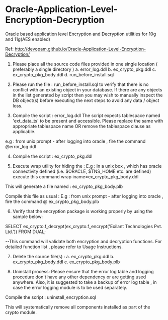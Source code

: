 Oracle-Application-Level-Encryption-Decryption
==============================================

Oracle based application level Encryption and Decryption utilities for 10g and 11g(AES enabled)

Ref: http://devopam.github.io/Oracle-Application-Level-Encryption-Decryption/

1. Please place all the source code files provided in one single location ( preferably a single directory )
a. error_log.ddl
b. ex_crypto_pkg.ddl
c. ex_crypto_pkg_body.ddl
d. run_before_install.sql

2. Please run the file : run_before_install.sql to verify that there is no conflict with an existing object in your database.
If there are any objects in the list generated by script then you may wish to manually inspect the DB object(s) before executing 
the next steps to avoid any data / object loss.

3. Compile the script : error_log.ddl 
The script expects tablespace named 'ext_data_ts' to be present and accessible. 
Please replace the same with appropriate tablespace name OR remove the tablespace clause as applicable.

e.g : from unix prompt - after logging into oracle , fire the command
@error_log.ddl

4. Compile the script : ex_crypto_pkg.ddl

5. Execute wrap utility for hiding the  : 
E.g : In a unix box , which has oracle connectivity defined (i.e. $ORACLE, $TNS_HOME etc. are defined) execute this command
wrap iname=ex_crypto_pkg_body.ddl

This will generate a file named : ex_crypto_pkg_body.plb

Compile this file as usual : 
E.g : from unix prompt - after logging into oracle , fire the command
@ ex_crypto_pkg_body.plb

6. Verify that the encryption package is working properly by using the sample below:

SELECT ex_crypto.f_decrypt(ex_crypto.f_encrypt('Exilant Technologies Pvt. Ltd.')) FROM DUAL;

--This command will validate both encryption and decryption functions. For detailed function list , please refer to Usage Instructions.

7. Delete the source file(s) :
a. ex_crypto_pkg.ddl
b. ex_crypto_pkg_body.ddl
c. ex_crypto_pkg_body.plb

8. Uninstall process:
Please ensure that the error log table and logging procedure don't have any other dependency or are getting used anywhere.
Also, it is suggested to take a backup of error log table , in case the error logging module is to be used separately.

Compile the script :
uninstall_encryption.sql 

This will systematically remove all components installed as part of the crypto module.

